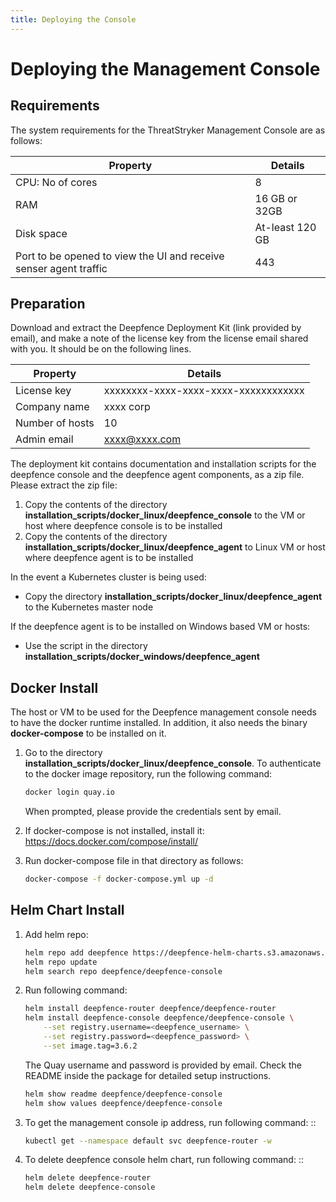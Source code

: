 ```yaml
---
title: Deploying the Console
---
```


# Deploying the Management Console


## Requirements


The system requirements for the ThreatStryker Management Console are as follows:

| Property                                                          | Details         |
|-------------------------------------------------------------------|-----------------|
| CPU: No of cores                                                  | 8               |
| RAM                                                               | 16 GB or 32GB   |
| Disk space                                                        | At-least 120 GB |
| Port to be opened to view the UI and receive senser agent traffic | 443             |

## Preparation

Download and extract the Deepfence Deployment Kit (link provided by email), and make a note of the license key from
the license email shared with you. It should be on the following lines.

| Property        | Details                              |
|-----------------|--------------------------------------|
| License key     | xxxxxxxx-xxxx-xxxx-xxxx-xxxxxxxxxxxx |
| Company name    | xxxx corp                            |         
| Number of hosts | 10                                   |  
| Admin email     | xxxx@xxxx.com                        |             


The deployment kit contains documentation and installation scripts for the deepfence console
and the deepfence agent components, as a zip file. Please extract the zip file:

1. Copy the contents of the directory **installation_scripts/docker_linux/deepfence_console** to the VM or
host where deepfence console is to be installed
2. Copy the contents of the directory
**installation_scripts/docker_linux/deepfence_agent** to Linux VM or host where deepfence
agent is to be installed

In the event a Kubernetes cluster is being used:

 * Copy the directory
**installation_scripts/docker_linux/deepfence_agent** to the Kubernetes master node

If the deepfence agent is to be installed on Windows based VM or hosts:

 * Use the script in
the directory **installation_scripts/docker_windows/deepfence_agent**

## Docker Install

The host or VM to be used for the Deepfence management console needs to have the docker runtime installed. In addition, it also needs the binary **docker-compose** to be installed on it.

1. Go to the directory **installation_scripts/docker_linux/deepfence_console**.  To authenticate to the docker image repository, run the following command:

   ```bash
   docker login quay.io
   ```

   When prompted, please provide the credentials sent by email.

2. If docker-compose is not installed, install it: https://docs.docker.com/compose/install/

3. Run docker-compose file in that directory as follows:

   ```bash
   docker-compose -f docker-compose.yml up -d
   ```


Helm Chart Install
---------------------------------------


1. Add helm repo:

   ```bash
   helm repo add deepfence https://deepfence-helm-charts.s3.amazonaws.com/enterprise
   helm repo update
   helm search repo deepfence/deepfence-console
   ```

2. Run following command:

   ```bash
   helm install deepfence-router deepfence/deepfence-router
   helm install deepfence-console deepfence/deepfence-console \
       --set registry.username=<deepfence_username> \
       --set registry.password=<deepfence_password> \
       --set image.tag=3.6.2
   ```

   The Quay username and password is provided by email. Check the README inside the package for detailed setup instructions.

   ```bash
   helm show readme deepfence/deepfence-console
   helm show values deepfence/deepfence-console
   ```

3. To get the management console ip address, run following command: ::

   ```bash
   kubectl get --namespace default svc deepfence-router -w
   ```

4. To delete deepfence console helm chart, run following command: ::

   ```bash
   helm delete deepfence-router
   helm delete deepfence-console
   ```
